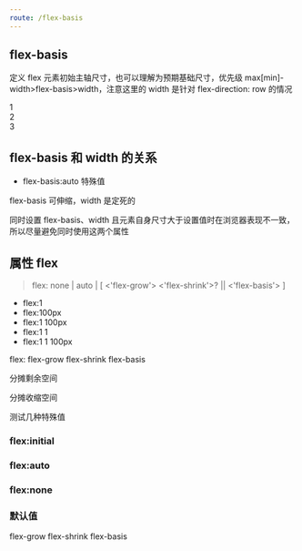 ```yaml
---
route: /flex-basis
---
```


## flex-basis

定义 flex 元素初始主轴尺寸，也可以理解为预期基础尺寸，优先级 max[min]-width>flex-basis>width，注意这里的 width 是针对 flex-direction: row 的情况

<Playground>
<div style={{display: 'flex',width: 700,height:100, background: '#eee'}}>
    <div style={{width: 60, flex:1, minWidth:180, background: '#111'}}>1</div>
    <div style={{width: 60, flexBasis:100, background: '#222'}}>2</div>
    <div style={{width: 60, flexBasis:100, background: '#333'}}>3</div>
</div>
</Playground>

## flex-basis 和 width 的关系

- flex-basis:auto 特殊值

flex-basis 可伸缩，width 是定死的

同时设置 flex-basis、width 且元素自身尺寸大于设置值时在浏览器表现不一致，所以尽量避免同时使用这两个属性

## 属性 flex

> flex: none | auto | [ <'flex-grow'> <'flex-shrink'>? || <'flex-basis'> ]

- flex:1
- flex:100px
- flex:1 100px
- flex:1 1
- flex:1 1 100px

flex: flex-grow flex-shrink flex-basis

分摊剩余空间

分摊收缩空间

测试几种特殊值

### flex:initial

### flex:auto

### flex:none

### 默认值

flex-grow
flex-shrink
flex-basis
